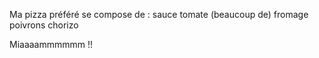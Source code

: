 Ma pizza préféré se compose de :
sauce tomate
(beaucoup de) fromage
poivrons
chorizo

Miaaaammmmmm !!
